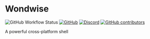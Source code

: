 # Wondwise
![GitHub Workflow Status](https://img.shields.io/github/workflow/status/wondwise/wondwise/Ci?label=Ci&logo=github&style=flat-square)
[![GitHub](https://img.shields.io/github/license/wondwise/wondwise?style=flat-square)](https://github.com/wondwise/wondwise/blob/main/LICENSE)
[![Discord](https://img.shields.io/discord/833777507118481428?logo=discord&style=flat-square)](https://discord.gg/3k3xKu4XZn)
[![GitHub contributors](https://img.shields.io/github/contributors/wondwise/wondwise?style=flat-square)](https://github.com/wondwise/wondwise/graphs/contributors)

A powerful cross-platform shell

